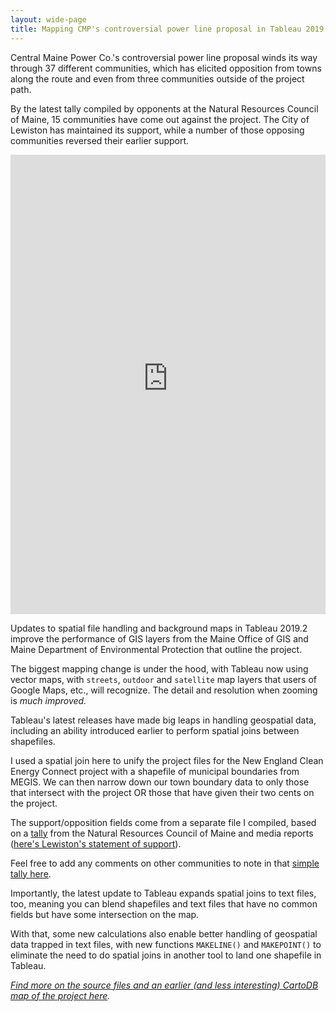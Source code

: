 ```yaml
---
layout: wide-page
title: Mapping CMP's controversial power line proposal in Tableau 2019.2
---
```

Central Maine Power Co.'s controversial power line proposal winds its way through 37 different communities, which has elicited opposition from towns along the route and even from three communities outside of the project path.

By the latest tally compiled by opponents at the Natural Resources Council of Maine, 15 communities have come out against the project. The City of Lewiston has maintained its support, while a number of those opposing communities reversed their earlier support.

<div><iframe style="border: none;" src="https://public.tableausoftware.com/views/TownsalongtheNECECroute/TownsalongtheNECECroute?:showVizHome=no&amp;:embed=true" width="100%" height="735px"></iframe></div>

Updates to spatial file handling and background maps in Tableau 2019.2 improve the performance of GIS layers from the Maine Office of GIS and Maine Department of Environmental Protection that outline the project.

The biggest mapping change is under the hood, with Tableau now using vector maps, with `streets`, `outdoor` and `satellite` map layers that users of Google Maps, etc., will recognize. The detail and resolution when zooming is _much improved._

Tableau's latest releases have made big leaps in handling geospatial data, including an ability introduced earlier to perform spatial joins between shapefiles.

I used a spatial join here to unify the project files for the New England Clean Energy Connect project with a shapefile of municipal boundaries from MEGIS. We can then narrow down our town boundary data to only those that intersect with the project OR those that have given their two cents on the project.

The support/opposition fields come from a separate file I compiled, based on a [tally](https://www.nrcm.org/projects/climate/proposed-cmp-transmission-line-bad-deal-maine/) from the Natural Resources Council of Maine and media reports ([here's Lewiston's statement of support](https://www.necleanenergyconnect.org/necec-milestones/2018/6/18/city-of-lewiston)).

Feel free to add any comments on other communities to note in that [simple tally here](https://docs.google.com/spreadsheets/d/1rLQ7gcWu-8hZPqYgOn8SnWJocJ_Vsb0tWhYNqSaeDB4/edit#gid=0).

Importantly, the latest update to Tableau expands spatial joins to text files, too, meaning you can blend shapefiles and text files that have no common fields but have some intersection on the map.

With that, some new calculations also enable better handling of geospatial data trapped in text files, with new functions `MAKELINE()` and `MAKEPOINT()` to eliminate the need to do spatial joins in another tool to land one shapefile in Tableau.

_[Find more on the source files *and* an earlier (and less interesting) CartoDB map of the project here](http://www.darrenfishell.website/heres-the-path-of-cmps-proposed-power-line/)._
